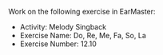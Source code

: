 Work on the following exercise in EarMaster:
- Activity: Melody Singback
- Exercise Name: Do, Re, Me, Fa, So, La
- Exercise Number: 12.10
